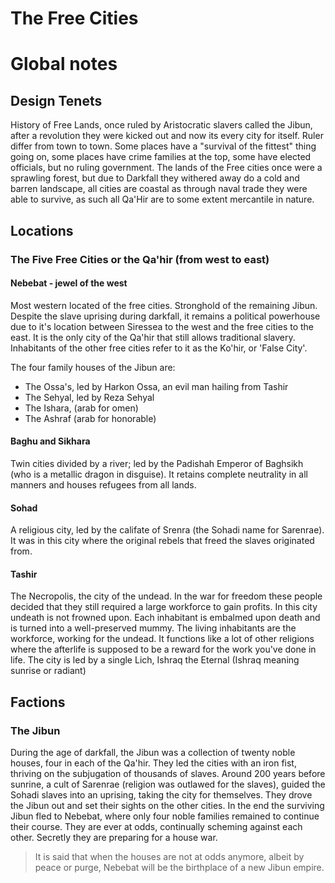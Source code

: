 # The Free Cities

# Global notes

## Design Tenets
History of Free Lands, once ruled by Aristocratic slavers called the Jibun, after a revolution they were kicked out and now its every city for itself. Ruler differ from town to town. Some places have a "survival of the fittest" thing going on, some places have crime families at the top, some have elected officials, but no ruling government. The lands of the Free cities once were a sprawling forest, but due to Darkfall they withered away do a cold and barren landscape, all cities are coastal as through naval trade they were able to survive, as such all Qa'Hir are to some extent mercantile in nature.

## Locations
### The Five Free Cities or the Qa'hir (from west to east)
#### Nebebat - jewel of the west
Most western located of the free cities. Stronghold of the remaining Jibun. Despite the slave uprising during darkfall, it remains a political powerhouse due to it's location between Siressea to the west and the free cities to the east. It is the only city of the Qa'hir that still allows traditional slavery. Inhabitants of the other free cities refer to it as the Ko'hir, or 'False City'.

The four family houses of the Jibun are:
- The Ossa's, led by Harkon Ossa, an evil man hailing from Tashir
- The Sehyal, led by Reza Sehyal
- The Ishara, (arab for omen)
- The Ashraf (arab for honorable)

#### Baghu and Sikhara
Twin cities divided by a river; led by the Padishah Emperor of Baghsikh (who is a metallic dragon in disguise). It retains complete neutrality in all manners and houses refugees from all lands.

#### Sohad
A religious city, led by the califate of Srenra (the Sohadi name for Sarenrae). It was in this city where the original rebels that freed the slaves originated from.

#### Tashir
The Necropolis, the city of the undead. In the war for freedom these people decided that they still required a large workforce to gain profits. In this city undeath is not frowned upon. Each inhabitant is embalmed upon death and is turned into a well-preserved mummy. The living inhabitants are the workforce, working for the undead. It functions like a lot of other religions where the afterlife is supposed to be a reward for the work you've done in life. The city is led by a single Lich, Ishraq the Eternal (Ishraq meaning sunrise or radiant)

## Factions
### The Jibun
During the age of darkfall, the Jibun was a collection of twenty noble houses, four in each of the Qa'hir. They led the cities with an iron fist, thriving on the subjugation of thousands of slaves. Around 200 years before sunrine, a cult of Sarenrae (religion was outlawed for the slaves), guided the Sohadi slaves into an uprising, taking the city for themselves. They drove the Jibun out and set their sights on the other cities. In the end the surviving Jibun fled to Nebebat, where only four noble families remained to continue their course. They are ever at odds, continually scheming against each other. Secretly they are preparing for a house war.
> It is said that when the houses are not at odds anymore, albeit by peace or purge, Nebebat will be the birthplace of a new Jibun empire.